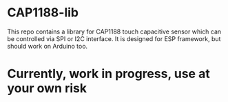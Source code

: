 # CAP1188-lib
This repo contains a library for CAP1188 touch capacitive sensor which can be controlled via SPI or I2C interface. It is designed for ESP framework, but should work on Arduino too.

# Currently, work in progress, use at your own risk
